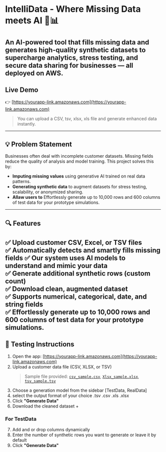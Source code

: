 # IntelliData - Where Missing Data meets AI 🧠📊

An AI-powered tool that fills missing data and generates high-quality synthetic datasets to supercharge analytics, stress testing, and secure data sharing for businesses — all deployed on AWS.
---

## Live Demo

👉 [https://yourapp-link.amazonaws.com](https://yourapp-link.amazonaws.com)

> You can upload a CSV, tsv, xlsx, xls file and generate enhanced data instantly.

---

## 💡 Problem Statement

Businesses often deal with incomplete customer datasets. Missing fields reduce the quality of analysis and model training. This project solves this by:

- **Imputing missing values** using generative AI trained on real data patterns.
- **Generating synthetic data** to augment datasets for stress testing, scalability, or anonymized sharing.
- **Allaw users to** Effortlessly generate up to 10,000 rows and 600 columns of test data for your prototype simulations.

---

## 🔍 Features

✅ Upload customer CSV, Excel, or TSV files  
✅ Automatically detects and smartly fills missing fields 
✅ Our system uses AI models to understand and mimic your data  
✅ Generate additional synthetic rows (custom count)  
✅ Download clean, augmented dataset  
✅ Supports numerical, categorical, date, and string fields  
✅ Effortlessly generate up to 10,000 rows and 600 columns of test data for your prototype simulations.
---

## 🧪 Testing Instructions

1. Open the app: [https://yourapp-link.amazonaws.com](https://yourapp-link.amazonaws.com)
2. Upload a customer data file (CSV, XLSX, or TSV)  
   > Sample file provided: [`csv_sample.csv`](./samples/csv_sample.csv), [`Xlsx_sample.xlsx`](./samples/xlsx_sample.xlsx), [`tsv_sample.tsv`](./samples/tsv_sample.tsv) 
3. Choose a generation model from the sidebar [TestData, RealData]
4. select the output format of your choice .tsv .csv .xls .xlsx
5. Click **"Generate Data"**
6. Download the cleaned dataset + 
### For TestData
7. Add and or drop columns dynamically
7. Enter the number of synthetic rows you want to generate or leave it by default
8. Click **"Generate Data"**

